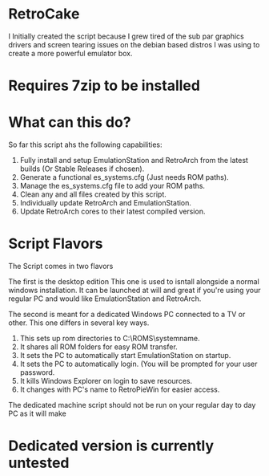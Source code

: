# RetroCake

I Initially created the script because I grew tired of the sub par graphics drivers and screen tearing issues on the debian based distros I was using to create a more powerful emulator box.

# Requires 7zip to be installed

# What can this do?

So far this script ahs the following capabilities:

1. Fully install and setup EmulationStation and RetroArch from the latest builds (Or Stable Releases if chosen).
2. Generate a functional es_systems.cfg (Just needs ROM paths).
3. Manage the es_systems.cfg file to add your ROM paths.
4. Clean any and all files created by this script.
5. Individually update RetroArch and EmulationStation.
6. Update RetroArch cores to their latest compiled version.

# Script Flavors

The Script comes in two flavors

The first is the desktop edition
This one is used to isntall alongside a normal windows installation.
It can be launched at will and great if you're using your regular PC and would like EmulationStation and RetroArch.

The second is meant for a dedicated Windows PC connected to a TV or other.
This one differs in several key ways.

1. This sets up rom directories to C:\ROMS\systemname.
2. It shares all ROM folders for easy ROM transfer.
3. It sets the PC to automatically start EmulationStation on startup.
4. It sets the PC to automatically login. (You will be prompted for your user password.
5. It kills Windows Explorer on login to save resources.
6. It changes with PC's name to RetroPieWin for easier access.

The dedicated machine script should not be run on your regular day to day PC as it will make

# Dedicated version is currently untested
